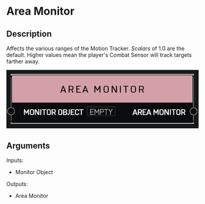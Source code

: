 # Area Monitor

## Description

Affects the various ranges of the Motion Tracker. _Scalars_ of 1.0 are the default. Higher values mean the player's Combat Sensor will track targets farther away.

![Area Monitor](../../.gitbook/assets/images/scripting/variables-basic/area-monitor.png)

## Arguments

Inputs:

* Monitor Object

Outputs:

* Area Monitor
